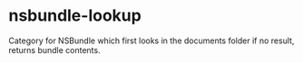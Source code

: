 nsbundle-lookup
===============

Category for NSBundle which first looks in the documents folder if no result, returns bundle contents.